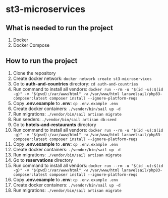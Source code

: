# st3-microservices

## What is needed to run the project

1. Docker
2. Docker Compose

## How to run the project

1. Clone the repository
2. Create docker network: `docker network create st3-microservices`
3. Go to **auth-and-countries** directory: `cd auth-and-countries`
4. Run command to install all vendors: `docker run --rm
   -u "$(id -u):$(id -g)"
   -v "$(pwd):/var/www/html"
   -w /var/www/html
   laravelsail/php83-composer:latest
   composer install --ignore-platform-reqs`
5. Copy **.env.example** to **.env**: `cp .env.example .env`
6. Create docker containers: `./vendor/bin/sail up -d`
7. Run migrations: `./vendor/bin/sail artisan migrate`
8. Run seeders: `./vendor/bin/sail artisan db:seed`
9. Go to **hotels-and-restaurants** directory
10. Run command to install all vendors: `docker run --rm
    -u "$(id -u):$(id -g)"
    -v "$(pwd):/var/www/html"
    -w /var/www/html
    laravelsail/php83-composer:latest
    composer install --ignore-platform-reqs`
11. Copy **.env.example** to **.env**: `cp .env.example .env`
12. Create docker containers: `./vendor/bin/sail up -d`
13. Run migrations: `./vendor/bin/sail artisan migrate`
14. Go to **reservations** directory
15. Run command to install all vendors: `docker run --rm
    -u "$(id -u):$(id -g)"
    -v "$(pwd):/var/www/html"
    -w /var/www/html
    laravelsail/php83-composer:latest
    composer install --ignore-platform-reqs`
16. Copy **.env.example** to **.env**: `cp .env.example .env`
17. Create docker containers: `./vendor/bin/sail up -d`
18. Run migrations: `./vendor/bin/sail artisan migrate`